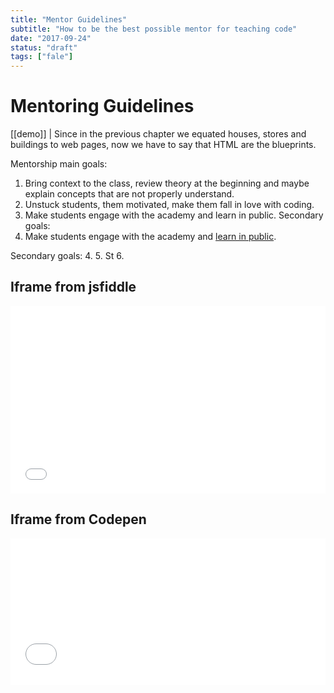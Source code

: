```yaml
---
title: "Mentor Guidelines"
subtitle: "How to be the best possible mentor for teaching code"
date: "2017-09-24"
status: "draft"
tags: ["fale"]
---
```

# Mentoring Guidelines

[[demo]]
| Since in the previous chapter we equated houses, stores and buildings to web pages, now we have to say that HTML are the blueprints.


Mentorship main goals:
1. Bring context to the class, review theory at the beginning and maybe explain concepts that are not properly understand.
2. Unstuck students, them motivated, make them fall in love with coding.
3. Make students engage with the academy and learn in public.
Secondary goals:
1. Make students engage with the academy and [learn in public](https://www.youtube.com/watch?v=mgbEGFOtgqM&feature=youtu.be&t=59s).

Secondary goals:
4. 
5. St
6. 


<before-after width="500px" before="https://ucarecdn.com/6cc5fb13-c065-407d-873e-e9a49db474d6/" after="https://ucarecdn.com/6cc5fb13-c065-407d-873e-e9a49db474d6/"></before-after>

## Iframe from jsfiddle

<iframe width="100%" height="300" src="//jsfiddle.net/g1qyusm8/embedded/html,css,result/dark/" allowfullscreen="allowfullscreen" allowpaymentrequest frameborder="0"></iframe>

## Iframe from Codepen

<iframe height='234' scrolling='no' title='Dump Truck Loading Animation' src='//codepen.io/jkantner/embed/EdBJxy/?height=234&theme-id=dark&default-tab=js' frameborder='no' allowtransparency='true' allowfullscreen='true' style='width: 100%;'>See the Pen <a href='https://codepen.io/jkantner/pen/EdBJxy/'>Dump Truck Loading Animation</a> by Jon Kantner (<a href='https://codepen.io/jkantner'>@jkantner</a>) on <a href='https://codepen.io'>CodePen</a>.
</iframe>
